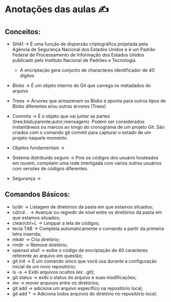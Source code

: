 # Anotações das aulas :writing_hand:

## Conceitos:

* SHA1 -> É uma função de dispersão criptográfica projetada pela Agência de Segurança Nacional dos Estados Unidos e é um Padrão Federal de Processamento de Informação dos Estados Unidos publicado pelo Instituto Nacional de Padrões e Tecnologia.
  * A encriptação gera conjunto de characteres identificador de 40 dígitos

* Blobs -> É um objeto interno do Git que carrega os metadados do arquivo

* Trees -> Árvores que armazenam os Blobs e aponta para outros tipos de Blobs diferentes e/ou outras árvores (Trees)

* Commits -> É o objeto que vai juntar as partes (tree;blob;parente;autor;mensagem). Podem ser considerados instantâneos ou marcos ao longo do cronograma de um projeto Git. São criados com o comando git commit para capturar o estado de um projeto naquele momento.

* Objetos fundamentais ->

* Sistema distribuído seguro -> Pois os códigos dos usuário hosteados em nuvem, compõem uma rede interligada com vários outros usuários com versões de códigos diferentes.

* Segurança ->





## Comandos Básicos:

* ls/dir -> Listagem de diretórios da pasta em que estamos situados;
* cd/cd .. -> Avançar ou regredir de nível entre os diretórios da pasta em que estamos situados;
* clear/ctrl+L -> Limppar a tela de códigos;
* tecla TAB -> Completa automaticamente o comando a partir da primeira letra inserida;
* mkdir -> Cria diretório;
* rmdir -> Remove diretório;
* openssl sha1 -> exibe o código de encriptação de 40 caracteres referente ao arquivo em questão;
* git init -> É um comando único que você usa durante a configuração inicial de um novo repositório;
* ls -a -> Exibi arquivos ocultos (ex: .git);
* git status -> exibi o status do arquivo e suas modificações;
* mv -> mover arquivos entre os diretórios;
* git add <file> -> adiciona um arquivo específico na repositório local;
* git add * -> Adiciona todos arquivos do diretório no repositório local;





